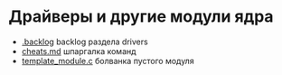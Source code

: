 # Драйверы и другие модули ядра

* [.backlog](.backlog) backlog раздела drivers
* [cheats.md](cheats.md) шпаргалка команд
* [template_module.c](template_module.c) болванка пустого модуля
